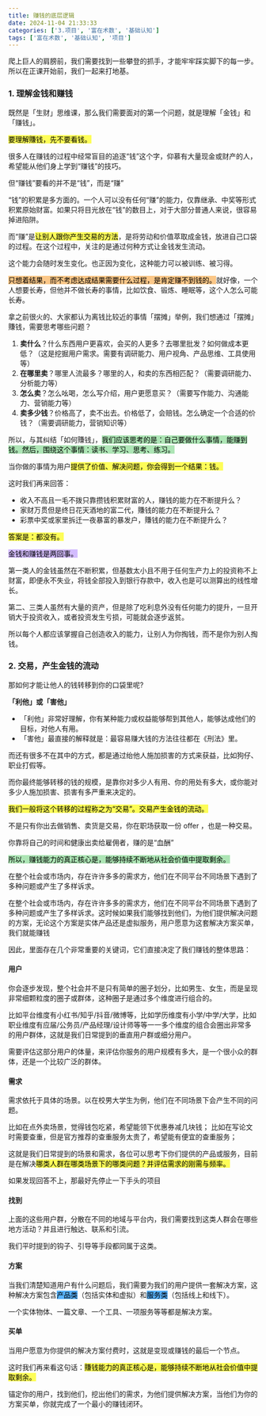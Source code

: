 ```yaml
---
title: 赚钱的底层逻辑
date: 2024-11-04 21:33:33
categories: ['3.项目', '富在术数', '基础认知']
tags: ['富在术数', '基础认知', '项目']
---
```


爬上巨⼈的肩膀前，我们需要找到⼀些攀登的抓⼿，才能牢牢踩实脚下的每⼀步。所以在正课开始前，我们⼀起来打地基。
  
  
### 1. 理解金钱和赚钱

既然是「生财」思维课，那么我们需要面对的第一个问题，就是理解「金钱」和「赚钱」。

<mark style="background: #fefe00A6;">要理解賺钱，先不要看钱。</mark>

很多人在赚钱的过程中经常盲目的追逐“钱”这个字，仰慕有大量现金或财产的人，希望能从他们身上学到“赚钱”的技巧。

但“赚钱”要看的并不是“钱”，而是“赚”

“钱”的积累是多方面的。一个人可以没有任何“赚”的能力，仅靠继承、中奖等形式积累原始财富。如果只将目光放在“钱”的数目上，对于大部分普通人来说，很容易掉进陷阱。

而“赚”是<mark style="background: #fefe00A6;">让别人跟你产生交易的方法</mark>，是将劳动和价值萃取成金钱，放进自己口袋的过程。在这个过程中，关注的是通过何种方式让金钱发生流动。

这个能力会随时发生变化。也正因为变化，这种能力可以被训练、被习得。

<mark style="background: #fbab4bA6;">只想着结果，而不考虑达成结果需要什么过程，是肯定赚不到钱的。</mark>就好像，一个人想要长寿，但他并不做长寿的事情，比如饮食、锻炼、睡眠等，这个人怎么可能长寿。

拿之前很火的、大家都认为离钱比较近的事情「摆摊」举例，我们想通过「摆摊」賺钱，需要思考哪些问题？

1. **卖什么**？什么东西用户更喜欢，会买的人更多？去哪里批发？如何做成本更低？（这是挖掘用户需求。需要有调研能力、用户视角、产品思维、工具使用等）
2. **在哪里卖**？哪里人流最多？哪里的人，和卖的东西相匹配？（需要调研能力、分析能力等）
3. **怎么卖**？怎么吆喝，怎么写介绍，用户更愿意买？（需要写作能力、沟通能力、营销能力等）
4. **卖多少钱**？价格高了，卖不出去。价格低了，会赔钱。怎么确定一个合适的价钱？（需要调研能力，营销知识等）

所以，与其纠结「如何賺钱」，<mark style="background: #83d98fA6;">我们应该思考的是：自己要做什么事情，能赚到钱。然后，围绕这个事情：读书、学习、思考、练习。</mark>

当你做的事情为用户<mark style="background: #fefe00A6;">提供了价值、解决问题，你会得到一个结果：钱。</mark>

这时我们再来回答：

- 收入不高且一毛不拨只靠攒钱积累财富的人，赚钱的能力在不断提升么？
- 家财万贯但是终日花天酒地的富二代，賺钱的能力在不断提升么？
- 彩票中奖或家里拆迁一夜暴富的暴发户，賺钱的能力在不断提升么？

<mark style="background: #fefe00A6;">答案是：都没有。</mark>

<mark style="background: #be9affA6;">金钱和赚钱是两回事。</mark>

第一类人的金钱虽然在不断积累，但基数太小且不用于任何生产力上的投资称不上财富，即便永不失业，将钱全部投入到银行存款中，收入也是可以测算出的线性增长。

第二、三类人虽然有大量的资产，但是除了吃利息外没有任何能力的提升，一旦开销大于投资收入，或者投资发生亏损，可能就会逐步返贫。

所以每个人都应该掌握自己创造收入的能力，让别人为你掏钱，而不是你为别人掏钱。
  
  
### 2. 交易，产生金钱的流动 

那如何才能让他人的钱转移到你的口袋里呢?

**「利他」或「害他」**

- 「利他」非常好理解，你有某种能力或权益能够帮到其他人，能够达成他们的目标，对他人有用。
- 「害他」最直接的解释就是：最容易赚大钱的方法往往都在《刑法》里。

而还有很多不在其中的方式，都是通过绐他人施加损害的方式来获益，比如狗仔、职业打假等。

而你最终能够转移的钱的规模，是靠你对多少人有用、你的用处有多大，或你能对多少人施加损害、损害有多严重来决定的。

<mark style="background: #fefe00A6;">我们一般将这个转移的过程称之为“交易”。交易产生金钱的流动。</mark>

不是只有你出去做销售、卖货是交易，你在职场获取一份 offer ，也是一种交易。

你靠将自己的时间和健康出卖给雇佣者，赚的是“血酬”

<mark style="background: #83d98fA6;">所以，赚钱能力的真正核心是，能够持续不断地从社会价值中提取剩余。</mark>

在整个社会或市场内，存在许许多多的需求方，他们在不同平台不同场景下遇到了多种问题或产生了多样诉求。

在整个社会或市场内，存在许许多多的需求方，他们在不同平台不同场景下遇到了多种问题或产生了多样诉求。这时候如果我们能够找到他们，为他们提供解决问题的方案，无论这个方案是实体产品还是虚拟服务，用户愿意为这套解决方案买单，我们就能赚钱 

因此，里面存在几个非常重要的关键词，它们直接决定了我们赚钱的整体思路：
  
  
#### 用户

你会逐步发现，整个社会并不是只有简单的圈子划分，比如男生、女生，而是呈现非常细颗粒度的圈子或群体，这种圈子是通过多个维度进行组合的。

比如平台维度有小红书/知乎/抖音/微博等，比如学历维度有小学/中学/大学，比如职业维度有应届/公务员/产品经理/设计师等等一一多个维度的组合会圈出非常多的用户群体，这就是我们日常提到的垂直用户群或细分用户。

需要评估这部分用户的体量，来评估你服务的用户规模有多大，是一个很小众的群体，还是一个比较广泛的群体。
  
  
#### 需求

需求依托于具体的场景。以在校男大学生为例，他们在不同场景下会产生不同的问题。

比如在点外卖场景，觉得钱包吃紧，希望能领下优惠券减几块钱；
比如在写论文时需要查重，但是官方推荐的查重服务太贵了，希望能有便宜的查重服务；

这就是我们日常提到的场景和需求，各位可以思考下你们提供的产品或服务，目前是在解决<mark style="background: #fefe00A6;">哪类人群在哪类场景下的哪类问题？并评估需求的刚需与频率。</mark>

如果发现回答不上，那最好先停止一下手头的项目
  
  
#### 找到

上面的这些用户群，分散在不同的地域与平台内，我们需要找到这类人群会在哪些地方活动？并且进行触达、联系和引流。

我们平时提到的钩子、引导等手段都同属于这类。
  
  
#### 方案

当我们清楚知道用户有什么问题后，我们需要为我们的用户提供一套解决方案，这种解决方案包含<mark style="background: #018bffA6;">产品类</mark>（包括实体和虚拟）和<mark style="background: #018bffA6;">服务类</mark>（包括线上和线下）。

一个实体物体、一篇文章、一个工具、一项服务等等都是解决方案。
  
  
#### 买单

当用户愿意为你提供的解决方案付费时，这就是变现或赚钱的最后一个节点。

这时我们再来看这句话：<mark style="background: #fefe00A6;">賺钱能力的真正核心是，能够持续不断地从社会价值中提取剩余。</mark>

锚定你的用户，找到他们，挖出他们的需求，为他们提供解决方案，当他们为你的方案买单，你就完成了一个最小的赚钱闭环。
